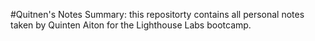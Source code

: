 #Quitnen's Notes
Summary: this repositorty contains all personal notes taken by Quinten Aiton for the Lighthouse Labs bootcamp.